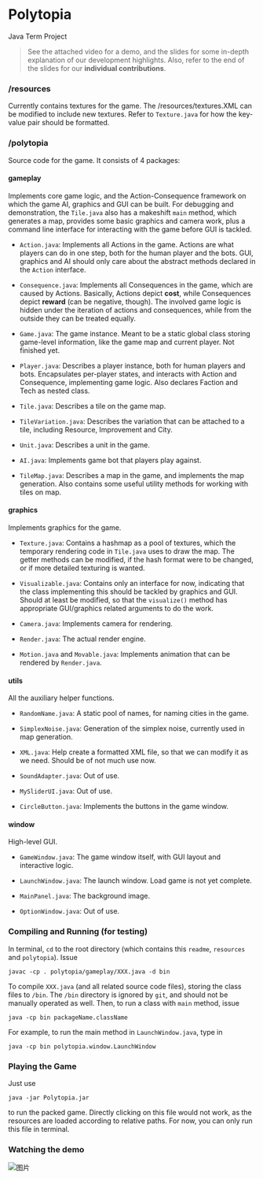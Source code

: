 # Polytopia
Java Term Project

> See the attached video for a demo, and the slides for some in-depth explanation of our development highlights.
> Also, refer to the end of the slides for our **individual contributions**.

### /resources
Currently contains textures for the game. The /resources/textures.XML can be modified to include new textures. Refer to `Texture.java` for how the key-value pair should be formatted.

### /polytopia
Source code for the game. It consists of 4 packages:

#### gameplay

Implements core game logic, and the Action-Consequence framework on which the game AI, graphics and GUI can be built. For debugging and demonstration, the `Tile.java` also has a makeshift `main` method, which generates a map, provides some basic graphics and camera work, plus a command line interface for interacting with the game before GUI is tackled.

* `Action.java`: Implements all Actions in the game. Actions are what players can do in one step, both for the human player and the bots. GUI, graphics and AI should only care about the abstract methods declared in the `Action` interface.

* `Consequence.java`: Implements all Consequences in the game, which are caused by Actions. Basically, Actions depict **cost**, while Consequences depict **reward** (can be negative, though). The involved game logic is hidden under the iteration of actions and  consequences, while from the outside they can be treated equally.

* `Game.java`: The game instance. Meant to be a static global class storing game-level information, like the game map and current player. Not finished yet.

* `Player.java`: Describes a player instance, both for human players and bots. Encapsulates per-player states, and interacts with Action and Consequence, implementing game logic. Also declares Faction and Tech as nested class.

* `Tile.java`: Describes a tile on the game map.

* `TileVariation.java`: Describes the variation that can be attached to a tile, including Resource, Improvement and City. 

* `Unit.java`: Describes a unit in the game. 

* `AI.java`: Implements game bot that players play against.

* `TileMap.java`: Describes a map in the game, and implements the map generation. Also contains some useful utility methods for working with tiles on map.

#### graphics

Implements graphics for the game. 

* `Texture.java`: Contains a hashmap as a pool of textures, which the temporary rendering code in `Tile.java` uses to draw the map. The getter methods can be modified, if the hash format were to be changed, or if more detailed texturing is wanted.

* `Visualizable.java`: Contains only an interface for now, indicating that the class implementing this should be tackled by graphics and GUI. Should at least be modified, so that the `visualize()` method has appropriate GUI/graphics related arguments to do the work.

* `Camera.java`: Implements camera for rendering.

* `Render.java`: The actual render engine.

* `Motion.java` and `Movable.java`: Implements animation that can be rendered by `Render.java`.

#### utils

All the auxiliary helper functions.

* `RandomName.java`: A static pool of names, for naming cities in the game.

* `SimplexNoise.java`: Generation of the simplex noise, currently used in map generation.

* `XML.java`: Help create a formatted XML file, so that we can modify it as we need. Should be of not much use now.

* `SoundAdapter.java`: Out of use.

* `MySliderUI.java`: Out of use.

* `CircleButton.java`: Implements the buttons in the game window.


#### window

High-level GUI.

* `GameWindow.java`: The game window itself, with GUI layout and interactive logic.

* `LaunchWindow.java`: The launch window. Load game is not yet complete.

* `MainPanel.java`: The background image.

* `OptionWindow.java`: Out of use.


### Compiling and Running (for testing)

In terminal, `cd` to the root directory (which contains this `readme`, `resources` and `polytopia`).
Issue
```
javac -cp . polytopia/gameplay/XXX.java -d bin  
```
To compile `XXX.java` (and all related source code files), storing the class files to `/bin`. The `/bin` directory is ignored by `git`, and should not be manually operated as well.
Then, to run a class with `main` method, issue
```
java -cp bin packageName.className
```
For example, to run the main method in `LaunchWindow.java`, type in
```
java -cp bin polytopia.window.LaunchWindow 
```

### Playing the Game
Just use
```
java -jar Polytopia.jar
```
to run the packed game. Directly clicking on this file would not work, as the resources are loaded according to relative paths. For now, you can only run this file in terminal.

### Watching the demo

![图片](https://user-images.githubusercontent.com/75665565/174342925-f2e65582-c7bd-4bf7-8df4-43ef623175d7.png)

